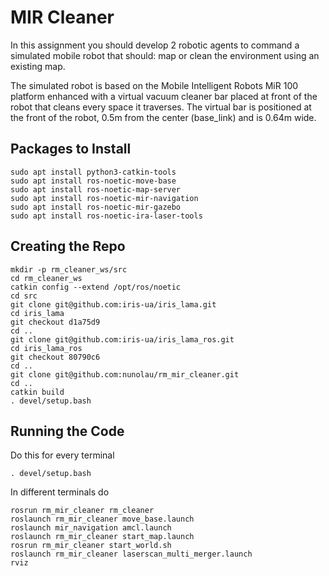 # MIR Cleaner
In this assignment you should develop 2 robotic agents to command a simulated mobile robot that should: map or clean the environment using an existing map.

The simulated robot is based on the Mobile Intelligent Robots MiR 100 platform enhanced with a virtual vacuum cleaner bar placed at front of the robot that cleans every space it traverses. The virtual bar is positioned at the front of the robot, 0.5m from the center (base_link) and is 0.64m wide.

## Packages to Install
```
sudo apt install python3-catkin-tools
sudo apt install ros-noetic-move-base
sudo apt install ros-noetic-map-server
sudo apt install ros-noetic-mir-navigation
sudo apt install ros-noetic-mir-gazebo
sudo apt install ros-noetic-ira-laser-tools
```

## Creating the Repo
```
mkdir -p rm_cleaner_ws/src
cd rm_cleaner_ws
catkin config --extend /opt/ros/noetic
cd src
git clone git@github.com:iris-ua/iris_lama.git
cd iris_lama
git checkout d1a75d9
cd ..
git clone git@github.com:iris-ua/iris_lama_ros.git
cd iris_lama_ros
git checkout 80790c6
cd ..
git clone git@github.com:nunolau/rm_mir_cleaner.git
cd ..
catkin build
. devel/setup.bash
```

## Running the Code
Do this for every terminal
```
. devel/setup.bash
```

In different terminals do
```
rosrun rm_mir_cleaner rm_cleaner
roslaunch rm_mir_cleaner move_base.launch
roslaunch mir_navigation amcl.launch
roslaunch rm_mir_cleaner start_map.launch
rosrun rm_mir_cleaner start_world.sh
roslaunch rm_mir_cleaner laserscan_multi_merger.launch
rviz
```
